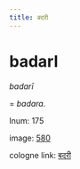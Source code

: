 ```yaml
---
title: बदरी
---
```


# badarI

<i>badarī</i>  <div n="lb" />= <i>badara.</i>

lnum: 175

image: [580](https://www.sanskrit-lexicon.uni-koeln.de/scans/csl-apidev/servepdf.php?dict=snp&page=580)

cologne link: [बदरी](https://sanskrit-lexicon.uni-koeln.de/scans/csl-apidev/getword.php?dict=snp&key=बदरी)

